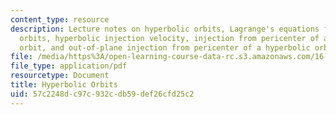 ```yaml
---
content_type: resource
description: Lecture notes on hyperbolic orbits, Lagrange's equations for hyperbolic
  orbits, hyperbolic injection velocity, injection from pericenter of a hyperbolic
  orbit, and out-of-plane injection from pericenter of a hyperbolic orbit.
file: /media/https%3A/open-learning-course-data-rc.s3.amazonaws.com/16-346-astrodynamics-fall-2008/57c2248dc97c932cdb59def26cfd25c2_lec_11.pdf
file_type: application/pdf
resourcetype: Document
title: Hyperbolic Orbits
uid: 57c2248d-c97c-932c-db59-def26cfd25c2
---
```


